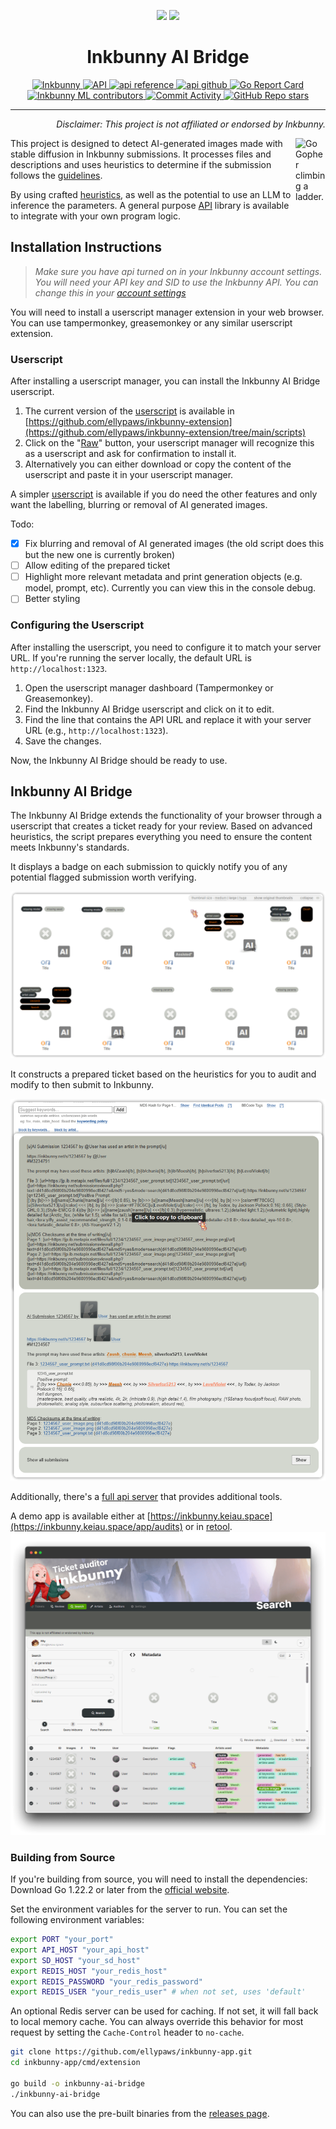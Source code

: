 <p align="center">
  <img src="https://inkbunny.net/images81/elephant/logo/bunny.png" width="100" />
  <img src="https://inkbunny.net/images81/elephant/logo/text.png" width="300" />
  <br>
  <h1 align="center">Inkbunny AI Bridge</h1>
</p>

<p align="center">
  <a href="https://inkbunny.net/">
    <img alt="Inkbunny" src="https://img.shields.io/badge/website-inkbunny.net-blue">
  </a>
  <a href="https://wiki.inkbunny.net/wiki/API">
    <img alt="API" src="https://img.shields.io/badge/api-inkbunny.net-blue">
  </a>
  <a href="https://pkg.go.dev/github.com/ellypaws/inkbunny/api">
    <img alt="api reference" src="https://img.shields.io/badge/api-inkbunny/api-007d9c?logo=go&logoColor=white">
  </a>
  <a href="https://github.com/ellypaws/inkbunny">
    <img alt="api github" src="https://img.shields.io/badge/github-inkbunny/api-007d9c?logo=github&logoColor=white">
  </a>
  <a href="https://goreportcard.com/report/github.com/ellypaws/inkbunny-app">
    <img src="https://goreportcard.com/badge/github.com/ellypaws/inkbunny-app" alt="Go Report Card" />
  </a>
  <br>
  <a href="https://github.com/ellypaws/inkbunny-app/graphs/contributors">
    <img alt="Inkbunny ML contributors" src="https://img.shields.io/github/contributors/ellypaws/inkbunny-app">
  </a>
  <a href="https://github.com/ellypaws/inkbunny-app/commits/main">
    <img alt="Commit Activity" src="https://img.shields.io/github/commit-activity/m/ellypaws/inkbunny-app">
  </a>
  <a href="https://github.com/ellypaws/inkbunny-app">
    <img alt="GitHub Repo stars" src="https://img.shields.io/github/stars/ellypaws/inkbunny-app?style=social">
  </a>
</p>

--------------

<p align="right"><i>Disclaimer: This project is not affiliated or endorsed by Inkbunny.</i></p>

<img src="https://go.dev/images/gophers/ladder.svg" width="48" alt="Go Gopher climbing a ladder." align="right">

This project is designed to detect AI-generated images made with stable diffusion in Inkbunny submissions. It processes files and descriptions and uses heuristics to determine if the submission follows the [guidelines](https://wiki.inkbunny.net/wiki/ACP#AI).

By using crafted [heuristics](https://github.com/ellypaws/inkbunny-sd),
as well as the potential to use an LLM to inference the parameters.
A general purpose [API](../api) library is available to integrate with your own program logic.

## Installation Instructions

> *Make sure you have api turned on in your Inkbunny account settings. You will need your API key and SID to
use the Inkbunny API. You can change this in
your [account settings](https://inkbunny.net/account.php#:~:text=API%20(External%20Scripting))*

You will need to install a userscript manager extension in your web browser. You can use tampermonkey, greasemonkey or any similar userscript extension.

### Userscript

After installing a userscript manager, you can install the Inkbunny AI Bridge userscript.

1. The current version of the [userscript](https://github.com/ellypaws/inkbunny-extension/blob/main/scripts/Inkbunny%20AI%20bridge.user.js) is available in [https://github.com/ellypaws/inkbunny-extension](https://github.com/ellypaws/inkbunny-extension/tree/main/scripts)
2. Click on the "[Raw](https://github.com/ellypaws/inkbunny-extension/raw/main/scripts/Inkbunny%20AI%20bridge.user.js)" button, your userscript manager will recognize this as a userscript and ask for confirmation to install it.
3. Alternatively you can either download or copy the content of the userscript and paste it in your userscript manager.

A simpler [userscript](https://github.com/ellypaws/inkbunny-extension/blob/main/scripts/Inkbunny%20AI%20detector.user.js) is available if you do need the other features and only want the labelling, blurring or removal of AI generated images.

Todo:
 - [x] Fix blurring and removal of AI generated images (the old script does this but the new one is currently broken) 
 - [ ] Allow editing of the prepared ticket
 - [ ] Highlight more relevant metadata and print generation objects (e.g. model, prompt, etc). Currently you can view this in the console debug.
 - [ ] Better styling

### Configuring the Userscript

After installing the userscript, you need to configure it to match your server URL. If you're running the server locally, the default URL is `http://localhost:1323`.

1. Open the userscript manager dashboard (Tampermonkey or Greasemonkey).
2. Find the Inkbunny AI Bridge userscript and click on it to edit.
3. Find the line that contains the API URL and replace it with your server URL (e.g., `http://localhost:1323`).
4. Save the changes.

Now, the Inkbunny AI Bridge should be ready to use.

## Inkbunny AI Bridge

The Inkbunny AI Bridge extends the functionality of your browser through a userscript that creates a ticket ready for your review. Based on advanced heuristics, the script prepares everything you need to ensure the content meets Inkbunny's standards.

It displays a badge on each submission to quickly notify you of any potential flagged submission worth verifying.

![Inkbunny AI Bridge](doc/screenshot.png)

It constructs a prepared ticket based on the heuristics for you to audit and modify to then submit to Inkbunny.

![Ticket](doc/ticket.png)

Additionally, there's a [full api server](../server) that provides additional tools.

A demo app is available either at [https://inkbunny.keiau.space](https://inkbunny.keiau.space/app/audits) or in [retool](https://inkbunny.retool.com).
![Inkbunny Ticket Auditor](../server/doc/screenshot.png)

### Building from Source

If you're building from source, you will need to install the dependencies:
Download Go 1.22.2 or later from the [official website](https://golang.org/dl/).

Set the environment variables for the server to run. You can set the following environment variables:

```bash
export PORT "your_port"
export API_HOST "your_api_host"
export SD_HOST "your_sd_host"
export REDIS_HOST "your_redis_host"
export REDIS_PASSWORD "your_redis_password"
export REDIS_USER "your_redis_user" # when not set, uses 'default'
```

An optional Redis server can be used for caching.
If not set, it will fall back to local memory cache.
You can always override this behavior for most request by setting the `Cache-Control` header to `no-cache`.


```bash
git clone https://github.com/ellypaws/inkbunny-app.git
cd inkbunny-app/cmd/extension

go build -o inkbunny-ai-bridge
./inkbunny-ai-bridge
```

You can also use the pre-built binaries from the [releases page](https://github.com/ellypaws/inkbunny-extension/releases).